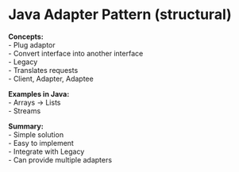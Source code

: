 <h1>Java Adapter Pattern (structural)</h1>

<p><b>Concepts:</b></br>
- Plug adaptor</br>
- Convert interface into another interface</br>
- Legacy</br>
- Translates requests</br>
- Client, Adapter, Adaptee</p>

<p><b>Examples in Java:</b></br>
- Arrays -> Lists</br>
- Streams</p>

<p><b>Summary:</b></br>
- Simple solution</br>
- Easy to implement</br>
- Integrate with Legacy</br>
- Can provide multiple adapters</p>
